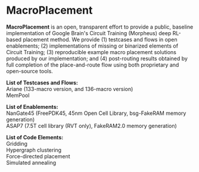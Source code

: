 # MacroPlacement
**MacroPlacement** is an open, transparent effort to provide a public, baseline implementation of Google Brain's Circuit Training (Morpheus) deep RL-based placement method.  We provide (1) testcases and flows in open enablements; (2) implementations of missing or binarized elements of Circuit Training; (3) reproducible example macro placement solutions produced by our implementation; and (4) post-routing results obtained by full completion of the place-and-route flow using both proprietary and open-source tools.

**List of Testcases and Flows:**  
Ariane (133-macro version, and 136-macro version)  
MemPool  

**List of Enablements:**  
NanGate45 (FreePDK45, 45nm Open Cell Library, bsg-FakeRAM memory generation)  
ASAP7 (7.5T cell library (RVT only), FakeRAM2.0 memory generation)  
  
 
**List of Code Elements:**  
Gridding  
Hypergraph clustering  
Force-directed placement  
Simulated annealing  
